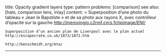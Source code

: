 title: Opacity gradient layers
type: pattern
problems: [comparison]
see also: [halo, comparison lens, inlay]
content: >
    Superposition d’une photo du tableau « Jean le Bapstiste » et de sa photo aux rayons X, avec contrôleur d’opacité sur la gauche http://merovingio.c2rmf.cnrs.fr/iipimage/ENI/
    
    Superposition d’un ancien plan de Liverpool avec le plan actuel http://escapecrate.co.uk/1872/1872.htm
    
    http://benschmidt.org/mta/
    

---



